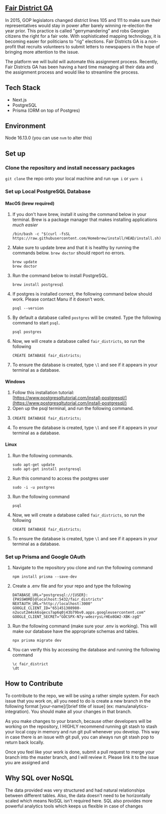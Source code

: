 ## [Fair District GA](https://www.fairdistrictsga.org)
In 2015, GOP legislators changed district lines 105 and 111 to make sure their representatives would stay in power after barely winning re-election the year prior. This practice is called "gerrymandering" and robs Georgian citizens the right for a fair vote. With sophisticated mapping technology, it is becoming easier for politicians to "rig" elections. Fair Districts GA is a non-profit that recruits volunteers to submit letters to newspapers in the hope of bringing more attention to the issue. 

The platform we will build will automate this assignment process. Recently, Fair Districts GA has been having a hard time managing all their data and the assignment process and would like to streamline the process.

## Tech Stack
* Next.js
* PostgreSQL
* Prisma (ORM on top of Postgres)

## Environment
Node 16.13.0 (you can use ```nvm``` to alter this)

## Set up
### Clone the repository and install necessary packages
```git clone``` the repo onto your local machine and run ```npm i``` or ```yarn i```

### Set up Local PostgreSQL Database
#### MacOS (brew required)
1. If you don't have brew, install it using the command below in your terminal. Brew is a package manager that makes installing applications *much easier*
    ```
    /bin/bash -c "$(curl -fsSL https://raw.githubusercontent.com/Homebrew/install/HEAD/install.sh)"
    ```
2. Make sure to update brew and that it is healthy by running the commands below. ```brew doctor``` should report no errors.
    ```
    brew update
    brew doctor
    ```
3. Run the command below to install PostgreSQL.
    ```
    brew install postgresql
    ```
4. If postgres is installed correct, the following command below should work. Please contact Manu if it doesn't work.
    ```
    psql --version
    ```
5. By default a database called ```postgres``` will be created. Type the following command to start ```psql```.
    ```
    psql postgres
    ```
6. Now, we will create a database called ```fair_districts```, so run the following
    ```
    CREATE DATABASE fair_districts;
    ```
7. To ensure the database is created, type ```\l``` and see if it appears in your terminal as a database.
#### Windows 
1. Follow this installation tutorial: [https://www.postgresqltutorial.com/install-postgresql/](https://www.postgresqltutorial.com/install-postgresql/)
2. Open up the psql terminal, and run the following command.
3.  ```
    CREATE DATABASE fair_districts;
    ```
4. To ensure the database is created, type ```\l``` and see if it appears in your terminal as a database.
#### Linux
1. Run the following commands.
    ```
    sudo apt-get update
    sudo apt-get install postgresql
    ```
2. Run this command to access the postgres user
    ```
    sudo -i -u postgres
    ```
3. Run the following command
   ```
   psql
   ```
4. Now, we will create a database called ```fair_districts```, so run the following
    ```
    CREATE DATABASE fair_districts;
    ```
5. To ensure the database is created, type ```\l``` and see if it appears in your terminal as a database.

### Set up Prisma and Google OAuth
1. Navigate to the repository you clone and run the following command
    ```
    npm install prisma --save-dev
    ```
2. Create a .env file and for your repo and type the following
    ```
    DATABASE_URL="postgresql://{USER}:{PASSWORD}@localhost:5432/fair_districts"
    NEXTAUTH_URL="http://localhost:3000"
    GOOGLE_CLIENT_ID="651451308980-n2ucut2m4sk6sqecs7ap6q0j43b79bv0.apps.googleusercontent.com"
    GOOGLE_CLIENT_SECRET="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"
    ```
3. Run the following command (make sure your .env is working). This will make our database have the appropriate schemas and tables.
    ```
    npx prisma migrate dev
    ```
4. You can verify this by accessing the database and running the following command
    ```
    \c fair_district
    \dt
    ```
  

## How to Contribute

To contribute to the repo, we will be using a rather simple system. For each issue that you work on, all you need to do is create a new branch in the following format [your-name]/[brief title of issue] (ex: manu/analytics-integration). You should make all your changes in that branch. 

As you make changes to your branch, because other developers will be working on the repository, I HIGHLY recommend running git stash to stash your local copy in memory and run git pull whenever you develop. This way in case there is an issue with git pull, you can always run git stash pop to return back locally.

Once you feel like your work is done, submit a pull request to merge your branch into the master branch, and I will review it. Please link it to the issue you are assigned and 


## Why SQL over NoSQL
The data provided was very structured and had natural relationships between different tables. Also, the data doesn't need to be horizontally scaled which means NoSQL isn't required here. SQL also provides more powerful analytics tools which keeps us flexible in case of changes
